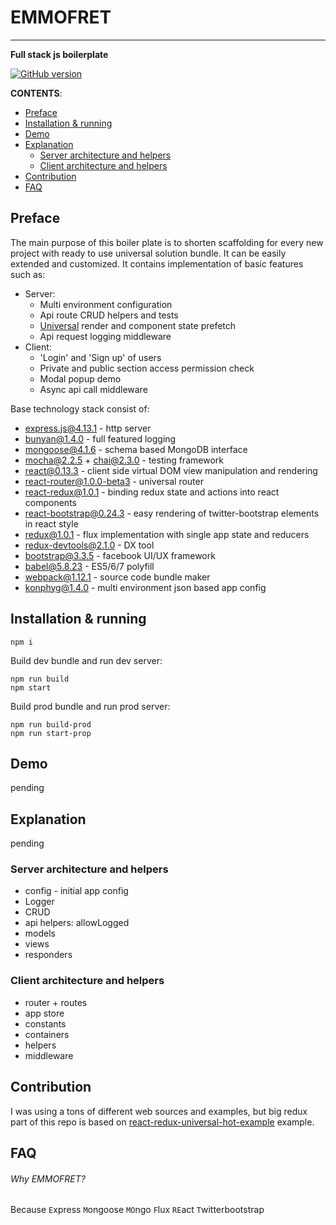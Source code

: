 # EMMOFRET
---
__Full stack js boilerplate__

[![GitHub version](https://badge.fury.io/gh/aleksey-gonchar%2Femmofret.svg)](http://badge.fury.io/gh/aleksey-gonchar%2Femmofret)

__CONTENTS__:

* [Preface](#preface)
* [Installation & running](#installation--running)
* [Demo](#demo)
* [Explanation](#explanation)
    * [Server architecture and helpers](#server-architecture-and-helpers)
    * [Client architecture and helpers](#client-architecture-and-helpers)
* [Contribution](#contribution)
* [FAQ](#faq)

## Preface

The main purpose of this boiler plate is to shorten scaffolding for every new project with ready to use universal solution bundle. It can be easily extended and customized. It contains implementation of basic features such as:
 
* Server:
    * Multi environment configuration
    * Api route CRUD helpers and tests
    * [Universal](https://medium.com/@mjackson/universal-javascript-4761051b7ae9) render and component state prefetch
    * Api request logging middleware
* Client:    
    * 'Login' and 'Sign up' of users
    * Private and public section access permission check
    * Modal popup demo
    * Async api call middleware

Base technology stack consist of:
 
* express.js@4.13.1 - http server
* bunyan@1.4.0 - full featured logging
* mongoose@4.1.6 - schema based MongoDB interface
* mocha@2.2.5 + chai@2.3.0 - testing framework
* react@0.13.3 - client side virtual DOM view manipulation and rendering 
* react-router@1.0.0-beta3 - universal router
* react-redux@1.0.1 - binding redux state and actions into react components
* react-bootstrap@0.24.3 - easy rendering of twitter-bootstrap elements in react style
* redux@1.0.1 - flux implementation with single app state and reducers
* redux-devtools@2.1.0 - DX tool
* bootstrap@3.3.5 - facebook UI/UX framework
* babel@5.8.23 - ES5/6/7 polyfill
* webpack@1.12.1 - source code bundle maker
* konphyg@1.4.0 - multi environment json based app config

## Installation & running

```
npm i
```

Build dev bundle and run dev server:

```
npm run build
npm start
```

Build prod bundle and run prod server:

```
npm run build-prod
npm run start-prop
```
## Demo
pending

## Explanation
pending

### Server architecture and helpers

* config - initial app config
* Logger
* CRUD
* api helpers: allowLogged
* models
* views
* responders

### Client architecture and helpers

* router + routes
* app store
* constants
* containers
* helpers
* middleware


## Contribution

I was using a tons of different web sources and examples, but big redux part of this repo is based on [react-redux-universal-hot-example](https://github.com/erikras/react-redux-universal-hot-example) example.

## FAQ
###### Why EMMOFRET?
Because `E`xpress `M`ongoose `MO`ngo `F`lux `RE`act `T`witterbootstrap 
